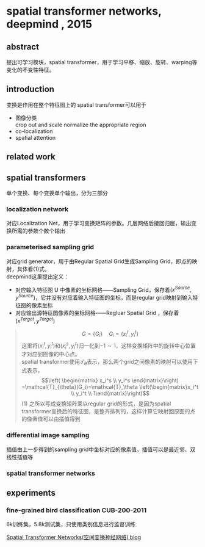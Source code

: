 # spatial transformer networks, deepmind , 2015
## abstract 
提出可学习模块，spatial transformer，用于学习平移、缩放、旋转、warping等变化的不变性特征。 

## introduction 
变换是作用在整个特征图上的
spatial transformer可以用于
- 图像分类  
crop out and scale normalize the appropriate region  
- co-localization  
- spatial attention

## related work

## spatial transformers
单个变换、每个变换单个输出，分为三部分
### localization network  
对应Localization Net，用于学习变换矩阵的参数。几层网络后接回归层，输出变换所需的参数个数个输出  
### parameterised sampling grid  
对应grid generator，用于由Regular Spatial Grid生成Sampling Grid，即点的映射，具体看$(1)$式。  
deepmind这里提出定义：   
- 对应输入特征图 U 中像素的坐标网格——Sampling Grid，保存着$(x^{Source},y^{Source})$，它并没有对应着输入特征图的坐标，而是regular grid映射到输入特征图的像素坐标  
- 对应输出源特征图像素的坐标网格——Regluar Spatial Grid  ，保存着$(x^{Target},y^{Target})$
> $$G=\{G_i\} \quad G_i=(x_i^t,y_i^t)$$
这里将$(x_i^t,y_i^t)$和$(x_i^s,y_i^t)$归一化到$-1\sim 1$，这样变换矩阵中的旋转中心位置才对应到图像的中心点。  
spatial transformer使用$\mathcal{T}_\theta$表示，那么两个grid之间像素的映射可以使用下式表示，
> $$\left( \begin{matrix} x_i^s \\ y_i^s \end{matrix}\right) =\mathcal{T}_{\theta}(G_i)=\mathcal{T}_\theta \left(\begin{matrix}x_i^t \\ y_i^t \\ 1\end{matrix}\right)$$(1)
之所以写成变换矩阵乘以regular grid的形式，是因为spatial transformer变换后的特征图，是整齐排列的，这样计算它映射回原图的点的像素值可以由插值得到
### differential image sampling   
插值由上一步得到的sampling grid中坐标对应的像素值，插值可以是最近邻、双线性插值等

### spatial transformer networks

## experiments
### fine-grained bird classification CUB-200-2011  
6k训练集，5.8k测试集，只使用类别信息进行监督训练

[Spatial Transformer Networks(空间变换神经网络) blog](http://www.linjm.tech/2016/12/03/stn-note/)
